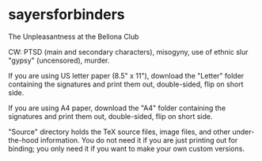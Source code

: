 # sayersforbinders
The Unpleasantness at the Bellona Club

CW: PTSD (main and secondary characters), misogyny, use of ethnic slur "gypsy" (uncensored), murder.

If you are using US letter paper (8.5" x 11"), download the "Letter" folder containing the signatures and print them out, double-sided, flip on short side.

If you are using A4 paper, download the "A4" folder containing the signatures and print them out, double-sided, flip on short side.

"Source" directory holds the TeX source files, image files, and other under-the-hood information. You do not need it if you are just printing out for binding; you only need it if you want to make your own custom versions.
